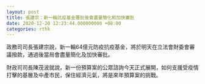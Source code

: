 ```yaml
---
layout: post
title: 張建宗：新一輪抗疫基金獲批後會盡量簡化和加快審批
date: 2020-12-20 12:23:44.000000000 +08:00
categories: rthk
---
```


政務司司長張建宗說，新一輪64億元防疫抗疫基金，將於明天在立法會財委會審議撥款，通過後當局會盡量簡化及加快審批。

財政司司長陳茂波就說，新一份預算案的公眾諮詢今天正式展開，如何支援受疫情打擊的基層及中產市民，保住經濟元氣，將是來年預算案的挑戰。
